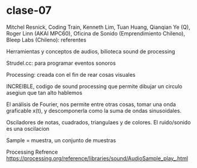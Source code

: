 # clase-07
Mitchel Resnick, Coding Train, Kenneth Lim, Tuan Huang, Qianqian Ye (Q), Roger Linn (AKAI MPC60), Oficina de Sonido (Emprendimiento Chileno), Bleep Labs (Chileno): referentes

Herramientas y conceptos de audios, bilioteca sound de processing

Strudel.cc: para programar eventos sonoros

Processing: creada con el fin de rear cosas visuales

INCREIBLE, codigo de sound processing que permite dibujar un circulo asegiun que tan alto hablemos

El análisis de Fourier, nos permite entre otras cosas, tomar una onda graficable x(t), y descomponerla como la suma de ondas sinusoidales.

Osciladores de notas, cuadrados, triangulaes y de colores. El ruido/sonido es una oscilacion

Sample = muestra, un conjunto de muestras

Processing Refrence https://processing.org/reference/libraries/sound/AudioSample_play_.html

